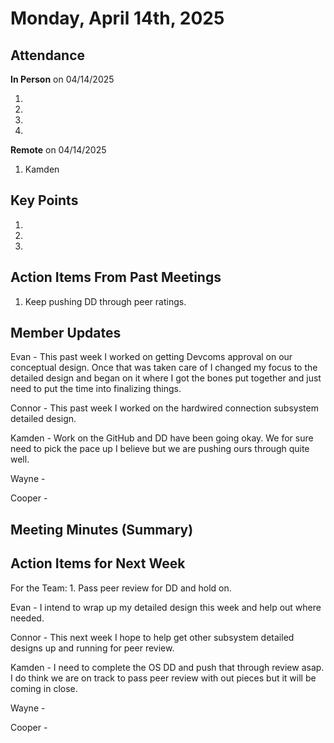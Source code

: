 # Monday, April 14th, 2025

## Attendance

**In Person** on 04/14/2025

1.
2.
3.
4.

**Remote** on 04/14/2025

1. Kamden

## Key Points

1.

2.

3.

## Action Items From Past Meetings

1. Keep pushing DD through peer ratings.

## Member Updates

Evan - This past week I worked on getting Devcoms approval on our conceptual design. Once that was taken care of I changed my focus to the detailed design and began on it where I got the bones put together and just need to put the time into finalizing things.

Connor - This past week I worked on the hardwired connection subsystem detailed design.

Kamden - Work on the GitHub and DD have been going okay. We for sure need to pick the pace up I believe but we are pushing ours through quite well.

Wayne -

Cooper -

## Meeting Minutes (Summary)



## Action Items for Next Week

For the Team: 1. Pass peer review for DD and hold on.

Evan - I intend to wrap up my detailed design this week and help out where needed. 

Connor - This next week I hope to help get other subsystem detailed designs up and running for peer review.

Kamden - I need to complete the OS DD and push that through review asap. I do think we are on track to pass peer review with out pieces but it will be coming in close.

Wayne -

Cooper -
